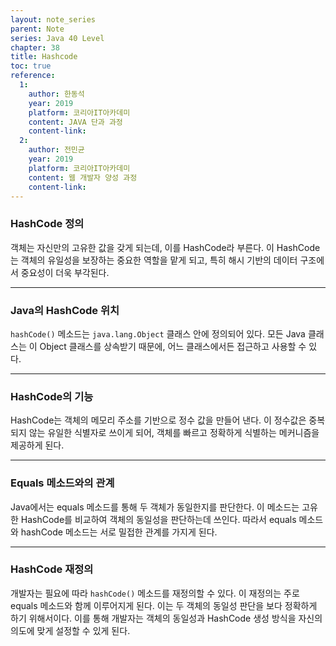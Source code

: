 ```yaml
---
layout: note_series
parent: Note
series: Java 40 Level
chapter: 38
title: Hashcode
toc: true
reference:
  1:
    author: 한동석
    year: 2019
    platform: 코리아IT아카데미
    content: JAVA 단과 과정
    content-link:
  2:
    author: 전민균
    year: 2019
    platform: 코리아IT아카데미
    content: 웹 개발자 양성 과정
    content-link: 
---
```


### HashCode 정의
객체는 자신만의 고유한 값을 갖게 되는데, 이를 HashCode라 부른다. 이 HashCode는 객체의 유일성을 보장하는 중요한 역할을 맡게 되고, 특히 해시 기반의 데이터 구조에서 중요성이 더욱 부각된다.

---

### Java의 HashCode 위치
`hashCode()` 메소드는 `java.lang.Object` 클래스 안에 정의되어 있다. 모든 Java 클래스는 이 Object 클래스를 상속받기 때문에, 어느 클래스에서든 접근하고 사용할 수 있다.

---

### HashCode의 기능
HashCode는 객체의 메모리 주소를 기반으로 정수 값을 만들어 낸다. 이 정수값은 중복되지 않는 유일한 식별자로 쓰이게 되어, 객체를 빠르고 정확하게 식별하는 메커니즘을 제공하게 된다.

---

### Equals 메소드와의 관계
Java에서는 equals 메소드를 통해 두 객체가 동일한지를 판단한다. 이 메소드는 고유한 HashCode를 비교하여 객체의 동일성을 판단하는데 쓰인다. 따라서 equals 메소드와 hashCode 메소드는 서로 밀접한 관계를 가지게 된다.

---

### HashCode 재정의
개발자는 필요에 따라 `hashCode()` 메소드를 재정의할 수 있다. 이 재정의는 주로 equals 메소드와 함께 이루어지게 된다. 이는 두 객체의 동일성 판단을 보다 정확하게 하기 위해서이다. 이를 통해 개발자는 객체의 동일성과 HashCode 생성 방식을 자신의 의도에 맞게 설정할 수 있게 된다.
